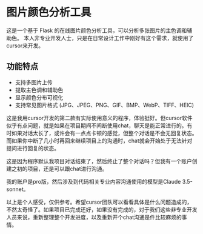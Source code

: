 # 图片颜色分析工具

这是一个基于 Flask 的在线图片颜色分析工具，可以分析多张图片的主色调和辅助色。
本人非专业开发人士，只是在日常设计工作中刚好有这个需求，就使用了cursor来开发。

## 功能特点

- 支持多图片上传
- 提取主色调和辅助色
- 显示颜色分布可视化
- 支持常见图片格式 (JPG、JPEG、PNG、GIF、BMP、WebP、TIFF、HEIC)

这是我用cursor开发的第二款有实际使用意义的程序，体验挺好。但cursor软件似乎有点问题，就是如果在项目期间不间断使用chat，聊天是能正常进行的。有时如果对话太长了，或许会有一点点卡顿的感觉，但整个对话是不会无回复状态。而如果你中断了几小时再回来继续项目上的沟通时，chat就会开始处于无法针对提问进行回复的状态。

这是因为程序默认我项目对话结束了，然后终止了整个对话吗？但我有一个账户创建之初的项目，还是可以跟chat进行沟通。

我的账户是pro版，然后涉及到代码相关专业内容沟通使用的模型是Claude 3.5-sonnet。

以上是个人感受，仅供参考。希望cursor团队可以看看具体是什么问题造成的，不然太奇怪了。如果项目已完成还好，如果没有完成的，对于我们这些非专业开发人员来说，重新整理整个开发进度，以及重新开个chat沟通是件比较麻烦的事情。